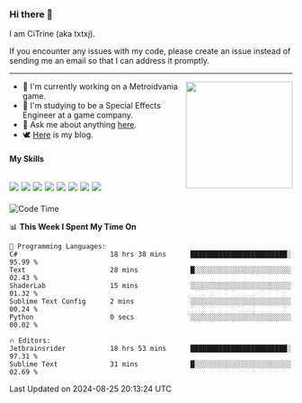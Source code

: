 ### Hi there 👋

I am CiTrine (aka txtxj).

If you encounter any issues with my code, please create an issue instead of sending me an email so that I can address it promptly.

---

<img align="right" height="190" src="http://github-profile-summary-cards.vercel.app/api/cards/stats?username=txtxj&theme=vue">

- 🌱 I'm currently working on a Metroidvania game.
- 📖 I'm studying to be a Special Effects Engineer at a game company.
- 💬 Ask me about anything [here](https://github.com/txtxj/txtxj/issues).
- 🕊️ [Here](https://txtxj.top) is my blog.

#### My Skills

![](https://img.shields.io/badge/Unity-000000?logo=unity&logoColor=fff)
![](https://img.shields.io/badge/C%23-239120?logo=csharp&logoColor=fff)
![](https://img.shields.io/badge/Python-3e74a2?logo=python&logoColor=fff)
![](https://img.shields.io/badge/C++-65318e?logo=cplusplus&logoColor=fff)
![](https://img.shields.io/badge/C-5654a2?logo=c&logoColor=fff)
![](https://img.shields.io/badge/Vue-4FC08D?logo=vuedotjs&logoColor=fff)
![](https://img.shields.io/badge/Blender-f5792a?logo=blender&logoColor=fff)
![](https://img.shields.io/badge/MS%20SQL-cc2927?logo=microsoftsqlserver&logoColor=fff)
---

<!--START_SECTION:waka-->
![Code Time](http://img.shields.io/badge/Code%20Time-1%2C944%20hrs%208%20mins-blue)

📊 **This Week I Spent My Time On** 

```text
💬 Programming Languages: 
C#                       18 hrs 38 mins      ████████████████████████░   95.99 % 
Text                     28 mins             █░░░░░░░░░░░░░░░░░░░░░░░░   02.43 % 
ShaderLab                15 mins             ░░░░░░░░░░░░░░░░░░░░░░░░░   01.32 % 
Sublime Text Config      2 mins              ░░░░░░░░░░░░░░░░░░░░░░░░░   00.24 % 
Python                   0 secs              ░░░░░░░░░░░░░░░░░░░░░░░░░   00.02 % 

🔥 Editors: 
Jetbrainsrider           18 hrs 53 mins      ████████████████████████░   97.31 % 
Sublime Text             31 mins             █░░░░░░░░░░░░░░░░░░░░░░░░   02.69 % 
```


 Last Updated on 2024-08-25 20:13:24 UTC
<!--END_SECTION:waka-->
